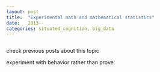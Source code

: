 ```yaml
---
layout: post
title:  "Experimental math and mathematical statistics"
date:   2013--
categories: situated_cognition, big_data
---
```


![]()

check previous posts about this topic

experiment with behavior rather than prove
